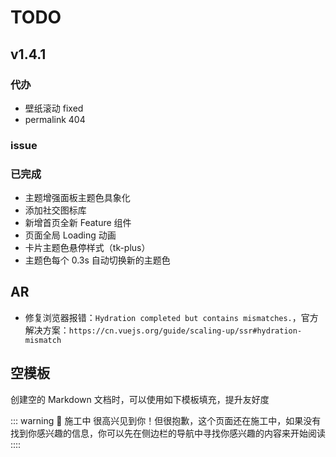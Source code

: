 # TODO

## v1.4.1

### 代办

- 壁纸滚动 fixed
- permalink 404

### issue

### 已完成

- 主题增强面板主题色具象化
- 添加社交图标库
- 新增首页全新 Feature 组件
- 页面全局 Loading 动画
- 卡片主题色悬停样式（tk-plus）
- 主题色每个 0.3s 自动切换新的主题色

## AR

- 修复浏览器报错：`Hydration completed but contains mismatches.`，官方解决方案：`https://cn.vuejs.org/guide/scaling-up/ssr#hydration-mismatch`

## 空模板

创建空的 Markdown 文档时，可以使用如下模板填充，提升友好度

::: warning 🚧 施工中
很高兴见到你！但很抱歉，这个页面还在施工中，如果没有找到你感兴趣的信息，你可以先在侧边栏的导航中寻找你感兴趣的内容来开始阅读
::::
